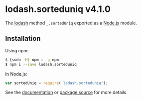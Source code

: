 # lodash.sorteduniq v4.1.0

The [lodash](https://lodash.com/) method `_.sortedUniq` exported as a [Node.js](https://nodejs.org/) module.

## Installation

Using npm:
```bash
$ {sudo -H} npm i -g npm
$ npm i --save lodash.sorteduniq
```

In Node.js:
```js
var sortedUniq = require('lodash.sorteduniq');
```

See the [documentation](https://lodash.com/docs#sortedUniq) or [package source](https://github.com/lodash/lodash/blob/4.1.0-npm-packages/lodash.sorteduniq) for more details.
